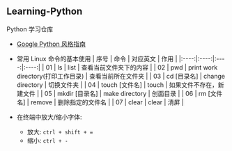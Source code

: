 ## Learning-Python
 Python 学习仓库

- [Google Python 风格指南](https://zh-google-styleguide.readthedocs.io/en/latest/google-python-styleguide/)

- 常用 Linux 命令的基本使用
| 序号 | 命令 | 对应英文 | 作用 |
|:----:|:----:|:----:|:----:|
| 01 | ls | list | 查看当前文件夹下的内容 |
| 02 | pwd | print work directory(打印工作目录) | 查看当前所在文件夹 |
| 03 | cd [目录名] | change directory | 切换文件夹 |
| 04 | touch [文件名] | touch | 如果文件不存在，新建文件 |
| 05 | mkdir [目录名] | make directory | 创面目录 |
| 06 | rm [文件名] | remove | 删除指定的文件名 |
| 07 | clear | clear | 清屏 |

- 在终端中放大/缩小字体:
    + 放大: `ctrl + shift + =`
    + 缩小: `ctrl + -`
